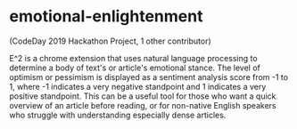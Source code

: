 # emotional-enlightenment
(CodeDay 2019 Hackathon Project, 1 other contributor)

E^2 is a chrome extension that uses natural language processing to determine a body of text's or article's emotional stance. The level of optimism or pessimism is displayed as a sentiment analysis score from -1 to 1, where -1 indicates a very negative standpoint and 1 indicates a very positive standpoint. This can be a useful tool for those who want a quick overview of an article before reading, or for non-native English speakers who struggle with understanding especially dense articles.
